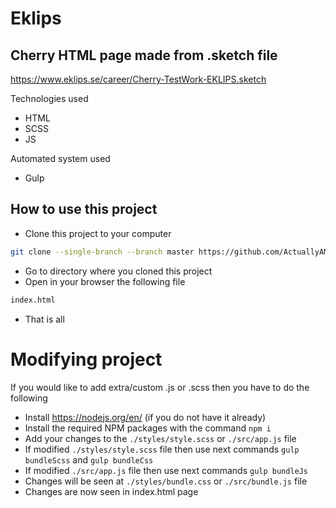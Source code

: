 # Eklips

## Cherry HTML page made from .sketch file

https://www.eklips.se/career/Cherry-TestWork-EKLIPS.sketch

Technologies used

- HTML
- SCSS
- JS

Automated system used

- Gulp

## How to use this project

- Clone this project to your computer

```sh
git clone --single-branch --branch master https://github.com/ActuallyAM/cherry.git
```

- Go to directory where you cloned this project
- Open in your browser the following file

```sh
index.html
```

- That is all

# Modifying project

If you would like to add extra/custom .js or .scss then you have to do the following

- Install https://nodejs.org/en/ (if you do not have it already)
- Install the required NPM packages with the command `npm i`
- Add your changes to the `./styles/style.scss` or `./src/app.js` file
- If modified `./styles/style.scss` file then use next commands `gulp bundleScss` and `gulp bundleCss`
- If modified `./src/app.js` file then use next commands `gulp bundleJs`
- Changes will be seen at `./styles/bundle.css` or `./src/bundle.js` file
- Changes are now seen in index.html page
